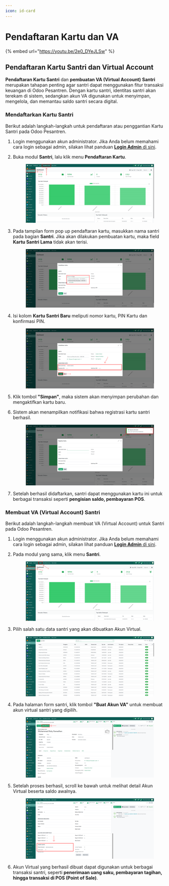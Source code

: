 ```yaml
---
icon: id-card
---
```


# Pendaftaran Kartu dan VA

{% embed url="https://youtu.be/2e0_DYeJLSw" %}

## Pendaftaran Kartu Santri dan Virtual Account

**Pendaftaran Kartu Santri** dan **pembuatan VA (Virtual Account)** **Santri** merupakan tahapan penting agar santri dapat menggunakan fitur transaksi keuangan di Odoo Pesantren. Dengan kartu santri, identitas santri akan terekam di sistem, sedangkan akun VA digunakan untuk menyimpan, mengelola, dan memantau saldo santri secara digital.

### Mendaftarkan Kartu Santri

Berikut adalah langkah-langkah untuk pendaftaran atau penggantian Kartu Santri pada Odoo Pesantren.

1. Login menggunakan akun administrator. Jika Anda belum memahami cara login sebagai admin, silakan lihat panduan [**Login Admin** di sini](../../panduan-login/login-admin.md).
2.  Buka modul **Santri**, lalu klik menu **Pendaftaran Kartu**.

    <figure><img src="../../.gitbook/assets/images-311.png" alt=""><figcaption></figcaption></figure>


3.  Pada tampilan form pop up pendaftaran kartu, masukkan nama santri pada bagian **Santri**. Jika akan dilakukan pembuatan kartu, maka field **Kartu Santri Lama** tidak akan terisi.

    <figure><img src="../../.gitbook/assets/images-312.png" alt=""><figcaption></figcaption></figure>


4.  Isi kolom **Kartu Santri Baru** meliputi nomor kartu, PIN Kartu dan konfirmasi PIN.

    <figure><img src="../../.gitbook/assets/images-313.png" alt=""><figcaption></figcaption></figure>


5. Klik tombol **"Simpan"**, maka sistem akan menyimpan perubahan dan mengaktifkan kartu baru.
6.  Sistem akan menampilkan notifikasi bahwa registrasi kartu santri berhasil.

    <figure><img src="../../.gitbook/assets/images-314.png" alt=""><figcaption></figcaption></figure>


7. Setelah berhasil didaftarkan, santri dapat menggunakan kartu ini untuk berbagai transaksi seperti **pengisian saldo, pembayaran POS**.

### Membuat VA (Virtual Account) Santri

Berikut adalah langkah-langkah membuat VA (Virtual Account) untuk Santri pada Odoo Pesantren.

1. Login menggunakan akun administrator. Jika Anda belum memahami cara login sebagai admin, silakan lihat panduan [**Login Admin** di sini](../../panduan-login/login-admin.md).
2.  Pada modul yang sama, klik menu **Santri**.

    <figure><img src="../../.gitbook/assets/images-315.png" alt=""><figcaption></figcaption></figure>


3.  Pilih salah satu data santri yang akan dibuatkan Akun Virtual.

    <figure><img src="../../.gitbook/assets/images-316.png" alt=""><figcaption></figcaption></figure>


4.  Pada halaman form santri, klik tombol **"Buat Akun VA"** untuk membuat akun virtual santri yang dipilih.

    <figure><img src="../../.gitbook/assets/images-317.png" alt=""><figcaption></figcaption></figure>


5.  Setelah proses berhasil, scroll ke bawah untuk melihat detail Akun Virtual beserta saldo awalnya.

    <figure><img src="../../.gitbook/assets/images-318.png" alt=""><figcaption></figcaption></figure>


6. Akun Virtual yang berhasil dibuat dapat digunakan untuk berbagai transaksi santri, seperti **penerimaan uang saku, pembayaran tagihan, hingga transaksi di POS (Point of Sale)**.
